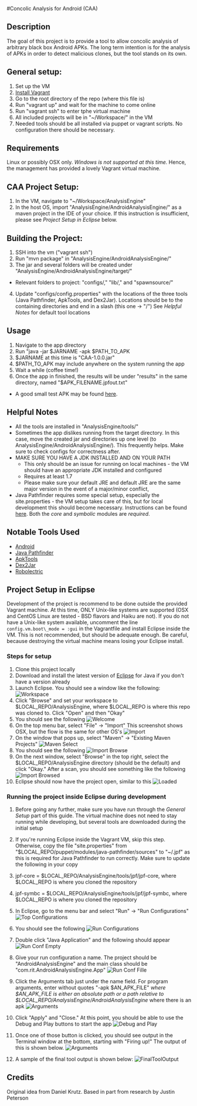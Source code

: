 #Concolic Analysis for Android (CAA)

## Description

The goal of this project is to provide a tool to allow concolic analysis of arbitrary black box Android APKs.  The long term intention is for the analysis of APKs in order to detect malicious clones, but the tool stands on its own.

## General setup:

1. Set up the VM
  1.  [Install Vagrant](http://docs.vagrantup.com/v2/installation/)
  2. Go to the root directory of the repo (where this file is)
  3. Run "vagrant up" and wait for the machine to come online
  4. Run "vagrant ssh" to enter tphe virtual machine
2. All included projects will be in "~/Workspace/" in the VM
3. Needed tools should be all installed via puppet or vagrant scripts.  No configuration there should be necessary.

## Requirements

Linux or possibly OSX only.  *Windows is not supported at this time.*  Hence, the management has provided a lovely Vagrant virtual machine.

## CAA Project Setup:

1. In the VM, navigate to "~/Workspace/AnalysisEngine"
2. In the host OS, import "AnalysisEngine/AndroidAnalysisEngine/" as a maven project in the IDE of your choice.  If this instruction is insufficient, please see _Project Setup in Eclipse_ below.

## Building the Project:

1. SSH into the vm ("vagrant ssh")
2. Run "mvn package" in "AnalysisEngine/AndroidAnalysisEngine/"
3. The jar and several folders will be created under "AnalysisEngine/AndroidAnalysisEngine/target/"
  * Relevant folders to project: "configs/," "lib/," and "spawnsource/"
4. Update "configs/config.properties" with the locations of the three tools (Java Pathfinder, ApkTools, and Dex2Jar).  Locations should be to the containing directories and end in a slash (this one -> "/")  See _Helpful Notes_ for default tool locations

## Usage

1. Navigate to the app directory
2. Run "java -jar $JARNAME -apk $PATH\_TO\_APK
  1. $JARNAME at this time is "CAA-1.0.0.jar"
  2. $PATH\_TO\_APK may include anywhere on the system running the app
3. Wait a while (coffee time!)
4. Once the app in finished, the results will be under "results" in the same directory, named "$APK_FILENAME.jpfout.txt"

* A good small test APK may be found [here](https://github.com/stephanenicolas/RoboDemo/robodemo-sample-1.0.1.apk/qr_code).


## Helpful Notes

* All the tools are installed in "AnalysisEngine/tools/"
* Sometimes the app dislikes running from the target directory.  In this case, move the created jar and directories up one level (to AnalysisEngine/AndroidAnalysisEngine/).  This frequently helps.  Make sure to check configs for correctness after.
* MAKE SURE YOU HAVE A JDK INSTALLED AND ON YOUR PATH
  * This only should be an issue for running on local machines - the VM should have an appropriate JDK installed and configured
  * Requires at least 1.7
  * Please make sure your default JRE and default JRE are the same major version in the event of a major/minor conflict,
* Java Pathfinder requires some special setup, especially the site.properties - the VM setup takes care of this, but for local development this should become necessary.  Instructions can be found [here](http://babelfish.arc.nasa.gov/trac/jpf/wiki/install/site-properties).  Both the *core* and *symbolic* modules are *required*.

## Notable Tools Used

* [Android](https://developer.android.com/index.html)
* [Java Pathfinder](http://babelfish.arc.nasa.gov/trac/jpf)
* [ApkTools](https://code.google.com/p/android-apktool/)
* [Dex2Jar](https://code.google.com/p/dex2jar/)
* [Robolectric](http://robolectric.org/)

## Project Setup in Eclipse

Development of the project is recommend to be done outside the provided Vagrant machine.  At this time, ONLY Unix-like systems are supported (OSX and CentOS Linux are tested - BSD flavors and Haiku are not).  If you do not have a Unix-like system available, uncomment the line `config.vm.boot\_mode = :gui` in the Vagrantfile and install Eclipse inside the VM.  This is not recommended, but should be adequate enough.  Be careful, because destroying the virtual machine means losing your Eclipse install.

### Steps for setup

1. Clone this project locally
2. Download and install the latest version of [Eclipse](https://www.eclipse.org/downloads/) for Java if you don't have a version already
3. Launch Eclipse.  You should see a window like the following: ![Workspace](docs/images/Workspace.png)
4. Click "Browse" and set your workspace to $LOCAL\_REPO/AnalysisEngine, where $LOCAL\_REPO is where this repo was cloned to.  Click "Open" and then "Okay"
5. You should see the following ![Welcome](docs/images/Welcome.png)
6. On the top menu bar, select "File" -> "Import"  This screenshot shows OSX, but the flow is the same for other OS's ![Import](docs/images/TopImport.png)
7. On the window that pops up, select "Maven" -> "Existing Maven Projects" ![Maven Select](docs/images/ImportSelect.png)
8. You should see the following ![Import Browse](docs/images/ImportBrowse.png)
8. On the next window, select "Browse" in the top right, select the $LOCAL\_REPO/AnalysisEngine directory (should be the default) and click "Okay." After a scan, you should see something like the following ![Import Browsed](docs/images/ImportBrowsed.png)
9. Eclipse should now have the project open, similar to this ![Loaded](docs/images/OpenProject.png)

### Running the project inside Eclipse during development

1. Before going any further, make sure you have run through the _General Setup_ part of this guide.  The virtual machine does not need to stay running while developing, but several tools are downloaded during the initial setup
2. If you're running Eclipse inside the Vagrant VM, skip this step.  Otherwise, copy the file "site.properties" from "$LOCAL\_REPO/puppet/modules/java-pathfinder/sources" to "~/.jpf" as this is required for Java Pathfinder to run correctly.  Make sure to update the following in your copy
  1. jpf-core = $LOCAL\_REPO/AnalysisEngine/tools/jpf/jpf-core, where $LOCAL\_REPO is where you cloned the repository
  2. jpf-symbc = $LOCAL\_REPO/AnalysisEngine/tools/jpf/jpf-symbc, where $LOCAL\_REPO is where you cloned the repository
3. In Eclipse, go to the menu bar and select "Run" -> "Run Configurations" ![Top Configurations](docs/images/TopConfigurations.png)
4. You should see the following ![Run Configurations](docs/images/RunConfigurations.png)
5. Double click "Java Application" and the following should appear ![Run Conf Empty](docs/images/RunConfEmpty.png)
6. Give your run configuration a name.  The project should be "AndroidAnalysisEngine" and the main class should be "com.rit.AndroidAnalysisEngine.App" ![Run Conf Fille](docs/images/RunConfFilled.png)
7. Click the Arguments tab just under the name field.  For program arguments, enter without quotes "-apk $AN\_APK\_FILE" *where $AN\_APK\_FILE is either an absolute path or a path relative to $LOCAL\_REPO/AnalysisEngine/AndroidAnalysisEngine* where there is an apk ![Arguments](docs/images/Arguments.png)
8. Click "Apply" and "Close." At this point, you should be able to use the Debug and Play buttons to start the app ![Debug and Play](docs/images/DebugAndPlay.png)
9. Once one of those button is clicked, you should see output in the Terminal window at the bottom, starting with "Firing up!" The output of this is shown below. ![Arguments](docs/images/CAA_Eclipse_small.png)

10. A sample of the final tool output is shown below:
![FinalToolOutput](docs/images/output_small.png)



## Credits

Original idea from Daniel Krutz.  Based in part from research by Justin Peterson
